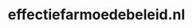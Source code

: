---
layout: post
title:  "effectiefarmoedebeleid.nl"
internal_url:  "/dutchgov/effectiefarmoedebeleid.nl.html"
subdomains_count: 2
all_subdomains_count: 2
urls_count: 2
ssl_rank: 100
http_rank: 75
url_link: /data/effectiefarmoedebeleid.nl/urls.txt
all_subdomains_link: /data/effectiefarmoedebeleid.nl/all_subdomains.txt
subdomains_link: /data/effectiefarmoedebeleid.nl/subdomains.txt
categories: dutchgov
---